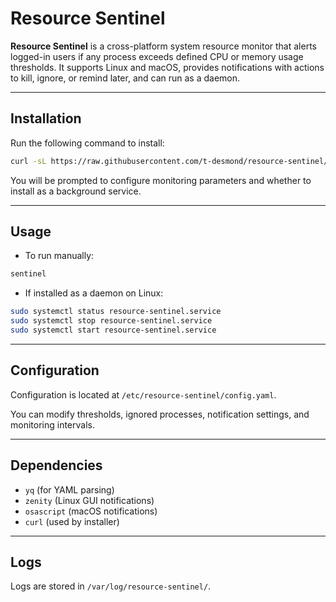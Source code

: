 
# Resource Sentinel

**Resource Sentinel** is a cross-platform system resource monitor that alerts logged-in users if any process exceeds defined CPU or memory usage thresholds. It supports Linux and macOS, provides notifications with actions to kill, ignore, or remind later, and can run as a daemon.

---

## Installation

Run the following command to install:

```bash
curl -sL https://raw.githubusercontent.com/t-desmond/resource-sentinel/main/install.sh | sudo bash
```

You will be prompted to configure monitoring parameters and whether to install as a background service.

---

## Usage

- To run manually:

```bash
sentinel
```

- If installed as a daemon on Linux:

```bash
sudo systemctl status resource-sentinel.service
sudo systemctl stop resource-sentinel.service
sudo systemctl start resource-sentinel.service
```

---

## Configuration

Configuration is located at `/etc/resource-sentinel/config.yaml`.

You can modify thresholds, ignored processes, notification settings, and monitoring intervals.

---

## Dependencies

- `yq` (for YAML parsing)
- `zenity` (Linux GUI notifications)
- `osascript` (macOS notifications)
- `curl` (used by installer)

---

## Logs

Logs are stored in `/var/log/resource-sentinel/`.